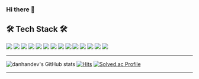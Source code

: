 ### Hi there 👋

## 🛠 Tech Stack 🛠
![](https://img.shields.io/badge/python-3776AB?style=flat&logo=python&logoColor=white) ![](https://img.shields.io/badge/c++-00599C?style=flat&logo=c%2B%2B&logoColor=white) ![](https://img.shields.io/badge/c-A8B9CC?style=flat&logo=C&logoColor=white)  ![](https://img.shields.io/badge/swift-F05138?style=flat&logo=swift&logoColor=white)
![](https://img.shields.io/badge/Django-092E20?style=flat&logo=django&logoColor=white) ![](https://img.shields.io/badge/Flutter-02569B?style=flat&logo=flutter&logoColor=white)
![](https://img.shields.io/badge/Gunicorn-499848?style=flat&logo=Gunicorn&logoColor=white) ![](https://img.shields.io/badge/Nginx-009639?style=flat&logo=Nginx&logoColor=white) ![](https://img.shields.io/badge/MySQL-4479A1?style=flat&logo=mysql&logoColor=white) ![](https://img.shields.io/badge/Amazon_AWS-232F3E?style=flat&logo=amazonaws&logoColor=white) ![](https://img.shields.io/badge/firebase-FFCA28?style=flat&logo=firebase&logoColor=white)
![](https://img.shields.io/badge/git-F05032?style=flat&logo=git&logoColor=white) ![](https://img.shields.io/badge/github-181717?style=flat&logo=github&logoColor=white) ![](https://img.shields.io/badge/Notion-000000?style=flat&logo=notion&logoColor=white)

---

![danhandev's GitHub stats](https://github-readme-stats.vercel.app/api?username=danhandev&show_icons=true&theme=tokyonight)
[![Hits](https://hits.seeyoufarm.com/api/count/incr/badge.svg?url=https%3A%2F%2Fgithub.com%2Fdanhandev&count_bg=%233B5998&title_bg=%23DFE3EE&icon=&icon_color=%23E7E7E7&title=hits&edge_flat=false)](https://hits.seeyoufarm.com)
[![Solved.ac Profile](http://mazassumnida.wtf/api/v2/generate_badge?boj=danhandev)](https://solved.ac/danhandev/)

---
